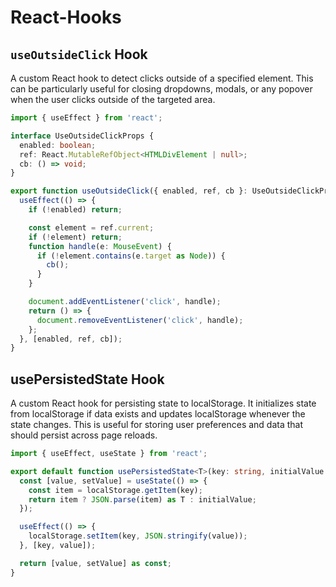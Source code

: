 
# React-Hooks
## `useOutsideClick` Hook
A custom React hook to detect clicks outside of a specified element. This can be particularly useful for closing dropdowns, modals, or any popover when the user clicks outside of the targeted area.

```typescript
import { useEffect } from 'react';

interface UseOutsideClickProps {
  enabled: boolean;
  ref: React.MutableRefObject<HTMLDivElement | null>;
  cb: () => void;
}

export function useOutsideClick({ enabled, ref, cb }: UseOutsideClickProps) {
  useEffect(() => {
    if (!enabled) return;

    const element = ref.current;
    if (!element) return;
    function handle(e: MouseEvent) {
      if (!element.contains(e.target as Node)) {
        cb();
      }
    }

    document.addEventListener('click', handle);
    return () => {
      document.removeEventListener('click', handle);
    };
  }, [enabled, ref, cb]);
}
```
## usePersistedState Hook
A custom React hook for persisting state to localStorage. It initializes state from localStorage if data exists and updates localStorage whenever the state changes. This is useful for storing user preferences and data that should persist across page reloads.

```typescript
import { useEffect, useState } from 'react';

export default function usePersistedState<T>(key: string, initialValue: T) {
  const [value, setValue] = useState(() => {
    const item = localStorage.getItem(key);
    return item ? JSON.parse(item) as T : initialValue;
  });

  useEffect(() => {
    localStorage.setItem(key, JSON.stringify(value));
  }, [key, value]);

  return [value, setValue] as const;
}
```

